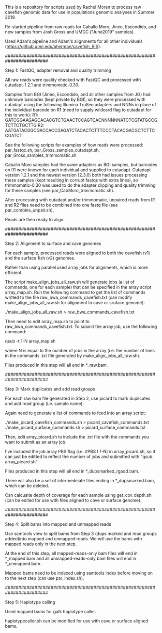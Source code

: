 This is a repository for scripts used by Rachel Moran to process raw cavefish genomic data for use in populations genomic analyses in Summer 2019.


Re-started pipeline from raw reads for Caballo Moro, Jineo, Escondido, and new samples from Josh Gross and UMGC ("June2019" samples).

Used Adam’s pipeline and Adam's alignments for all other individuals (https://github.umn.edu/aherman/cavefish_RIS).


########################################################################

Step 1: FastQC, adapter removal and quality trimming 


All raw reads were quality checked with FastQC and processed with cutadapt-1.2.1 and trimmomatic-0.30.

Samples from BGI (Jineo, Escondido, and all other samples from JG) had unknown barcodes (kept private by BGI), so they were processed with cutadapt using the following Illumina TruSeq adapters and NNNs in place of the individual barcode on R1 (need to supply wildcard flag to cutadapt for this to work):
R1: GATCGGAAGAGCACACGTCTGAACTCCAGTCACNNNNNNATCTCGTATGCCGTCTTCTGCTTG
R2: AATGATACGGCGACCACCGAGATCTACACTCTTTCCCTACACGACGCTCTTCCGATCT

See the following scripts for examples of how reads were processed: 
par_fastqc.sh,
par_Gross_samples_cutadapt.sh,
par_Gross_samples_trimmomatic.sh

Caballo Moro samples had the same adapters as BGI samples, but barcodes on R1 were known for each individual and supplied to cutadapt. Cutadapt version 1.2.1 and the newest version (2.3.0) both had issues processing these samples (kept resulting in corrupt fastqs with extra lines), so trimmomatic-0.30 was used to do the adapter clipping and quality trimming for these samples (see par_CabMoro_trimmomatic.sh).

After processing with cutadapt and/or trimmomatic, unpaired reads from R1 and R2 files need to be combined into one fastq file (see par_combine_unpair.sh).

Reads are then ready to align.


########################################################################

Step 2: Alignment to surface and cave genomes


For each sample, processed reads were aligned to both the cavefish (v1) and the surface fish (v2) genomes.

Rather than using parallel used array jobs for alignments, which is more efficient. 

The script make_align_jobs_all_raw.sh will generate jobs (a list of commands, one for each sample) that can be specified in the array script array_map.sh. Run the following command to get the list of commands writted to the file raw_bwa_commands_cavefish.txt (can modify make_align_jobs_all_raw.sh for alignment to cave or sruface genome):

./make_align_jobs_all_raw.sh > raw_bwa_commands_cavefish.txt

Then need to edit array_map.sh to point to raw_bwa_commands_cavefish.txt. To submit the array job, use the following command:

qsub -t 1-N array_map.sh 

where N is equal to the number of jobs in the array (i.e. the number of lines in the commands .txt file generated by make_align_jobs_all_raw.sh).


Files produced in this step will all end in *_raw.bam.



########################################################################

Step 3: Mark duplicates and add read groups


For each raw bam file generated in Step 2, use picard to mark duplicates and add read group (i.e. sample name).

Again need to generate a list of commands to feed into an array script:

./make_picard_cavefish_commands.sh > picard_cavefish_commands.txt
./make_picard_surface_commands.sh > picard_surface_commands.txt

Then, edit array_picard.sh to include the .txt file with the commands you want to submit as an array job.

I've included the job array PBS flag (i.e. #PBS t 1-N) in array_picard.sh, so it can just be editted to reflect the number of jobs and submitted with "qsub array_picard.sh".

Files produced in this step will all end in *_dupsmarked_rgadd.bam.

There will also be a set of intermedeiate files ending in *_dupsmarked.bam, which can be deleted.


Can calcualte depth of coverage for each sample using get_cov_depth.sh (can be edited for use with files aligned to cave or surface genome).


########################################################################

Step 4: Split bams into mapped and unmapped reads


Use samtools view to split bams from Step 3 (dups marked and read groups added)into mapped and unmapped reads. We will use the  bams with mapped reads only in the next step.

At the end of this step, all mapped-reads-only bam files will end in *_mapped.bam and all unmapped-reads-only bam files will end in *_unmapped.bam.

Mapped bams need to be indexed using samtools index before moving on to the next step (can use par_index.sh).



########################################################################

Step 5: Haplotype calling

Used mapped bams for gatk haplotype caller.

haplotypecaller.sh can be modified for use with cave or surface aligned bams.


